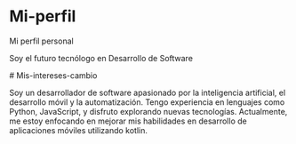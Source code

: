 # Mi-perfil
Mi perfil personal
<p>
Soy el futuro tecnólogo en Desarrollo de Software
</p>
# Mis-intereses-cambio
<p>
Soy un desarrollador de software apasionado por la inteligencia artificial, el desarrollo móvil y la automatización. Tengo experiencia en lenguajes como Python, JavaScript, y disfruto explorando nuevas tecnologías. Actualmente, me estoy enfocando en mejorar mis habilidades en desarrollo de aplicaciones móviles utilizando kotlin.
</p>
